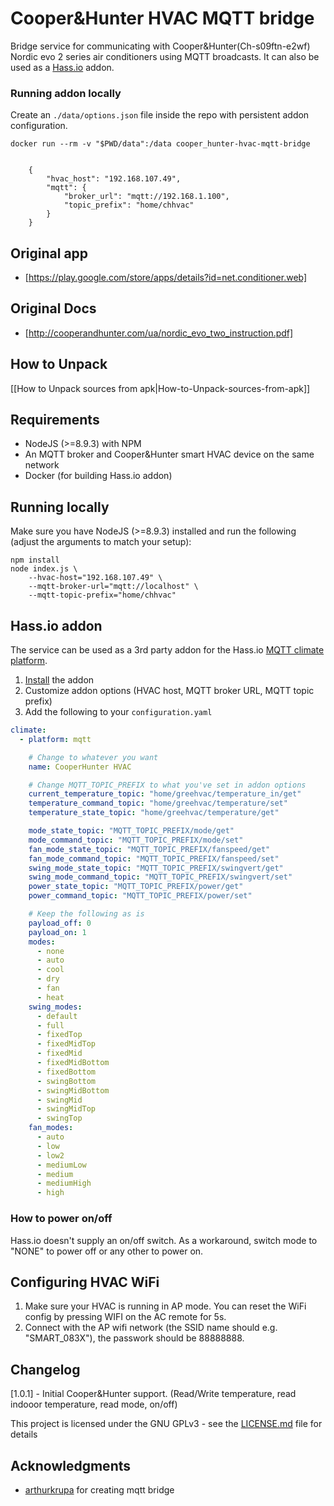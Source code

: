 # Cooper&Hunter HVAC MQTT bridge

Bridge service for communicating with Cooper&Hunter(Ch-s09ftn-e2wf) Nordic evo 2 series air conditioners using MQTT broadcasts. It can also be used as a [Hass.io](https://home-assistant.io/) addon.

### Running addon locally

Create an `./data/options.json` file inside the repo with persistent addon configuration.

```shell
docker run --rm -v "$PWD/data":/data cooper_hunter-hvac-mqtt-bridge
```

``` options file exapmle

    {
        "hvac_host": "192.168.107.49",
        "mqtt": {
            "broker_url": "mqtt://192.168.1.100",
            "topic_prefix": "home/chhvac"
        }
    }

```


## Original app
- [https://play.google.com/store/apps/details?id=net.conditioner.web]

## Original Docs 
- [http://cooperandhunter.com/ua/nordic_evo_two_instruction.pdf]

## How to Unpack
[[How to Unpack sources from apk|How-to-Unpack-sources-from-apk]]

## Requirements

- NodeJS (>=8.9.3) with NPM
- An MQTT broker and Cooper&Hunter smart HVAC device on the same network
- Docker (for building Hass.io addon)

## Running locally

Make sure you have NodeJS (>=8.9.3) installed and run the following (adjust the arguments to match your setup):

```shell
npm install
node index.js \
    --hvac-host="192.168.107.49" \
    --mqtt-broker-url="mqtt://localhost" \
    --mqtt-topic-prefix="home/chhvac"
```

## Hass.io addon

The service can be used as a 3rd party addon for the Hass.io [MQTT climate platform](https://home-assistant.io/components/climate.mqtt/).

1. [Install](https://home-assistant.io/hassio/installing_third_party_addons/) the addon
2. Customize addon options (HVAC host, MQTT broker URL, MQTT topic prefix)
3. Add the following to your `configuration.yaml`

```yaml
climate:
  - platform: mqtt

    # Change to whatever you want
    name: CooperHunter HVAC

    # Change MQTT_TOPIC_PREFIX to what you've set in addon options
    current_temperature_topic: "home/greehvac/temperature_in/get"
    temperature_command_topic: "home/greehvac/temperature/set"
    temperature_state_topic: "home/greehvac/temperature/get"

    mode_state_topic: "MQTT_TOPIC_PREFIX/mode/get"
    mode_command_topic: "MQTT_TOPIC_PREFIX/mode/set"
    fan_mode_state_topic: "MQTT_TOPIC_PREFIX/fanspeed/get"
    fan_mode_command_topic: "MQTT_TOPIC_PREFIX/fanspeed/set"
    swing_mode_state_topic: "MQTT_TOPIC_PREFIX/swingvert/get"
    swing_mode_command_topic: "MQTT_TOPIC_PREFIX/swingvert/set"
    power_state_topic: "MQTT_TOPIC_PREFIX/power/get"
    power_command_topic: "MQTT_TOPIC_PREFIX/power/set"

    # Keep the following as is
    payload_off: 0
    payload_on: 1
    modes:
      - none
      - auto
      - cool
      - dry
      - fan
      - heat
    swing_modes:
      - default
      - full
      - fixedTop
      - fixedMidTop
      - fixedMid
      - fixedMidBottom
      - fixedBottom
      - swingBottom
      - swingMidBottom
      - swingMid
      - swingMidTop
      - swingTop
    fan_modes:
      - auto
      - low
      - low2
      - mediumLow
      - medium
      - mediumHigh
      - high
```

### How to power on/off

Hass.io doesn't supply an on/off switch. As a workaround, switch mode to "NONE" to power off or any other to power on.



## Configuring HVAC WiFi

1. Make sure your HVAC is running in AP mode. You can reset the WiFi config by pressing WIFI on the AC remote for 5s.
2. Connect with the AP wifi network (the SSID name should e.g. "SMART_083X"), the passwork should be 88888888.


## Changelog

[1.0.1] - Initial Cooper&Hunter support. (Read/Write temperature, read indooor temperature, read mode, on/off)


This project is licensed under the GNU GPLv3 - see the [LICENSE.md](LICENSE.md) file for details

## Acknowledgments

- [arthurkrupa](https://github.com/arthurkrupa) for creating mqtt bridge
